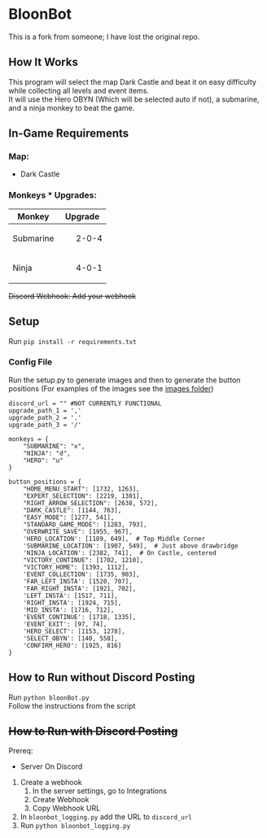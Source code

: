 # BloonBot
This is a fork from someone; I have lost the original repo.
## How It Works
This program will select the map Dark Castle and beat it on easy difficulty while collecting all levels and event items.  
It will use the Hero OBYN (Which will be selected auto if not), a submarine, and a ninja monkey to beat the game.   

## In-Game Requirements
### Map: 
- Dark Castle  

### Monkeys * Upgrades:  
Monkey        | Upgrade
------------- | -------------
Submarine     | <ul>2-0-4
Ninja         | <ul>4-0-1

~~Discord Webhook: Add your webhook~~
## Setup
Run ```pip install -r requirements.txt```

### Config File
Run the setup.py to generate images and then to generate the button positions (For examples of the images see the [images folder](https://github.com/williamsnash/BloonBot/tree/main/imgs))
```
discord_url = "" #NOT CURRENTLY FUNCTIONAL
upgrade_path_1 = ','
upgrade_path_2 = '.'
upgrade_path_3 = '/'

monkeys = {
    "SUBMARINE": "x",
    "NINJA": "d",
    "HERO": "u"
}

button_positions = {
    "HOME_MENU_START": [1732, 1263],
    "EXPERT_SELECTION": [2219, 1301],
    "RIGHT_ARROW_SELECTION": [2638, 572],
    "DARK_CASTLE": [1144, 763],
    "EASY_MODE": [1277, 541],
    "STANDARD_GAME_MODE": [1283, 793],
    "OVERWRITE_SAVE": [1955, 967],
    'HERO_LOCATION': [1189, 649],  # Top Middle Corner
    'SUBMARINE_LOCATION': [1907, 549],  # Just above drawbridge
    'NINJA_LOCATION': [2382, 741],  # On Castle, centered
    "VICTORY_CONTINUE": [1702, 1210],
    "VICTORY_HOME": [1393, 1112],
    'EVENT_COLLECTION': [1735, 903],
    'FAR_LEFT_INSTA': [1520, 707],
    'FAR_RIGHT_INSTA': [1921, 702],
    'LEFT_INSTA': [1517, 711],
    'RIGHT_INSTA': [1924, 715],
    'MID_INSTA': [1716, 712],
    'EVENT_CONTINUE': [1718, 1335],
    'EVENT_EXIT': [97, 74],
    'HERO_SELECT': [1153, 1278],
    'SELECT_OBYN': [140, 558],
    'CONFIRM_HERO': [1925, 816]
}
```
## How to Run without Discord Posting
Run ```python bloonBot.py```<br>
Follow the instructions from the script

## ~~How to Run with Discord Posting~~
Prereq:
- Server On Discord
1. Create a webhook
    1. In the server settings, go to Integrations
    2. Create Webhook
    3. Copy Webhook URL
2. In `bloonbot_logging.py` add the URL to `discord_url`
3. Run `python bloonbot_logging.py`



